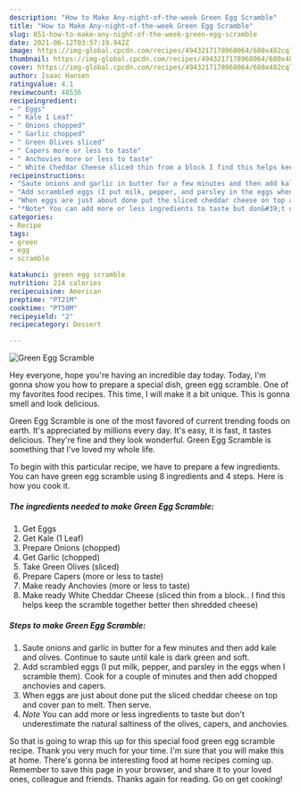 ```yaml
---
description: "How to Make Any-night-of-the-week Green Egg Scramble"
title: "How to Make Any-night-of-the-week Green Egg Scramble"
slug: 851-how-to-make-any-night-of-the-week-green-egg-scramble
date: 2021-06-12T03:57:19.942Z
image: https://img-global.cpcdn.com/recipes/4943217178968064/680x482cq70/green-egg-scramble-recipe-main-photo.jpg
thumbnail: https://img-global.cpcdn.com/recipes/4943217178968064/680x482cq70/green-egg-scramble-recipe-main-photo.jpg
cover: https://img-global.cpcdn.com/recipes/4943217178968064/680x482cq70/green-egg-scramble-recipe-main-photo.jpg
author: Isaac Hansen
ratingvalue: 4.1
reviewcount: 48536
recipeingredient:
- " Eggs"
- " Kale 1 Leaf"
- " Onions chopped"
- " Garlic chopped"
- " Green Olives sliced"
- " Capers more or less to taste"
- " Anchovies more or less to taste"
- " White Cheddar Cheese sliced thin from a block I find this helps keep the scramble together better then shredded cheese"
recipeinstructions:
- "Saute onions and garlic in butter for a few minutes and then add kale and olives. Continue to saute until kale is dark green and soft."
- "Add scrambled eggs (I put milk, pepper, and parsley in the eggs when I scramble them). Cook for a couple of minutes and then add chopped anchovies and capers."
- "When eggs are just about done put the sliced cheddar cheese on top and cover pan to melt. Then serve."
- "*Note* You can add more or less ingredients to taste but don&#39;t underestimate the natural saltiness of the olives, capers, and anchovies."
categories:
- Recipe
tags:
- green
- egg
- scramble

katakunci: green egg scramble 
nutrition: 214 calories
recipecuisine: American
preptime: "PT21M"
cooktime: "PT50M"
recipeyield: "2"
recipecategory: Dessert

---
```



![Green Egg Scramble](https://img-global.cpcdn.com/recipes/4943217178968064/680x482cq70/green-egg-scramble-recipe-main-photo.jpg)

Hey everyone, hope you're having an incredible day today. Today, I'm gonna show you how to prepare a special dish, green egg scramble. One of my favorites food recipes. This time, I will make it a bit unique. This is gonna smell and look delicious.



Green Egg Scramble is one of the most favored of current trending foods on earth. It's appreciated by millions every day. It's easy, it is fast, it tastes delicious. They're fine and they look wonderful. Green Egg Scramble is something that I've loved my whole life.


To begin with this particular recipe, we have to prepare a few ingredients. You can have green egg scramble using 8 ingredients and 4 steps. Here is how you cook it.

<!--inarticleads1-->

##### The ingredients needed to make Green Egg Scramble:

1. Get  Eggs
1. Get  Kale (1 Leaf)
1. Prepare  Onions (chopped)
1. Get  Garlic (chopped)
1. Take  Green Olives (sliced)
1. Prepare  Capers (more or less to taste)
1. Make ready  Anchovies (more or less to taste)
1. Make ready  White Cheddar Cheese (sliced thin from a block.. I find this helps keep the scramble together better then shredded cheese)




<!--inarticleads2-->

##### Steps to make Green Egg Scramble:

1. Saute onions and garlic in butter for a few minutes and then add kale and olives. Continue to saute until kale is dark green and soft.
1. Add scrambled eggs (I put milk, pepper, and parsley in the eggs when I scramble them). Cook for a couple of minutes and then add chopped anchovies and capers.
1. When eggs are just about done put the sliced cheddar cheese on top and cover pan to melt. Then serve.
1. *Note* You can add more or less ingredients to taste but don&#39;t underestimate the natural saltiness of the olives, capers, and anchovies.




So that is going to wrap this up for this special food green egg scramble recipe. Thank you very much for your time. I'm sure that you will make this at home. There's gonna be interesting food at home recipes coming up. Remember to save this page in your browser, and share it to your loved ones, colleague and friends. Thanks again for reading. Go on get cooking!
